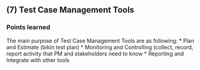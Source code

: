## (7) Test Case Management Tools

### Points learned
The main purpose of Test Case Management Tools are as following:
	* Plan and Estimate (bikin test plan)
	* Monitoring and Controlling (collect, record, report activity that PM and stakeholders need to know
	* Reporting and Integrate with other tools
